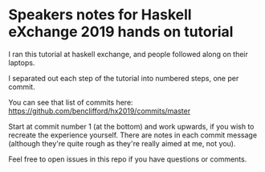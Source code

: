 # Speakers notes for Haskell eXchange 2019 hands on tutorial

I ran this tutorial at haskell exchange, and people followed along on their laptops.

I separated out each step of the tutorial into numbered steps, one per commit.

You can see that list of commits here: https://github.com/benclifford/hx2019/commits/master

Start at commit number 1 (at the bottom) and work upwards, if you wish to recreate
the experience yourself. There are notes in each commit message (although they're quite
rough as they're really aimed at me, not you).

Feel free to open issues in this repo if you have questions or comments.
